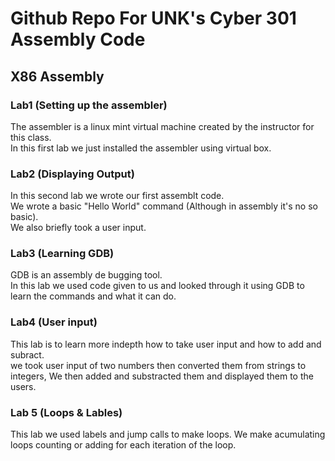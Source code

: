 # Github Repo For UNK's Cyber 301 Assembly Code

## X86 Assembly

### Lab1 (Setting up the assembler)
The assembler is a linux mint virtual machine created by the instructor for this class. <br>
In this first lab we just installed the assembler using virtual box.

### Lab2 (Displaying Output)
In this second lab we wrote our first assemblt code. <br>
We wrote a basic "Hello World" command (Although in assembly it's no so basic). <br>
We also briefly took a user input.

### Lab3 (Learning GDB)
GDB is an assembly de bugging tool. <br>
In this lab we used code given to us and looked through it using GDB to learn the commands and what it can do.

### Lab4 (User input)
This lab is to learn more indepth how to take user input and how to add and subract. <br>
we took user input of two numbers then converted them from strings to integers, We then added and substracted them and displayed them to the users.

### Lab 5 (Loops & Lables)
This lab we used labels and jump calls to make loops.
We make acumulating loops counting or adding for each iteration of the loop.
